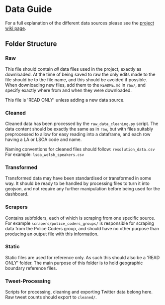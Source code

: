# Data Guide

For a full explanation of the different data sources please see the [project wiki page](https://github.com/DynamicGenetics/Covid-Communities-Map/wiki).  

## Folder Structure

### Raw
This file should contain *all* data files used in the project, exactly as downloaded. At the time of being saved to raw the only edits made to the file should be to the file name, and this should be avoided if possible.  
When downloading new files, add them to the `README.md` in `raw/`, and specify exactly where from and when they were downloaded.

This file is 'READ ONLY' unless adding a new data source. 

### Cleaned
Cleaned data has been processed by the `raw_data_cleaning.py` script. The data content should be exactly the same as in `raw`, but with files suitably preprocessed to allow for easy reading into a dataframe, and each row having a LA or LSOA code and name. 

Naming conventions for cleaned files should follow: `resolution_data.csv`  
For example: `lsoa_welsh_speakers.csv`  

### Transformed
Transformed data may have been standardised or transformed in some way. It should be ready to be handled by processing files to turn it into geojson, and not require any further manipulation before being used for the dashboard. 

### Scrapers
Contains subfolders, each of which is scraping from one specific source. For example `scrapers/police_coders_groups/` is responsible for scraping data from the Police Coders group, and should have no other purpose than producing an output file with this information.  

### Static
Static files are used for reference only. As such this should also be a 'READ ONLY' folder. The main purpose of this folder is to hold geographic boundary reference files. 

### Tweet-Processing
Scripts for processing, cleaning and exporting Twitter data belong here. Raw tweet counts should export to `cleaned/`. 

